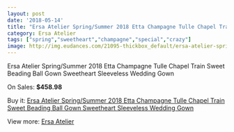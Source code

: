 ```yaml
---
layout: post
date: '2018-05-14'
title: "Ersa Atelier Spring/Summer 2018 Etta Champagne Tulle Chapel Train Sweet Beading Ball Gown Sweetheart Sleeveless Wedding Gown"
category: Ersa Atelier
tags: ["spring","sweetheart","champagne","special","crazy"]
image: http://img.eudances.com/21095-thickbox_default/ersa-atelier-spring-summer-2018-etta-champagne-tulle-chapel-train-sweet-beading-ball-gown-sweetheart-sleeveless-wedding-gown.jpg
---
```

Ersa Atelier Spring/Summer 2018 Etta Champagne Tulle Chapel Train Sweet Beading Ball Gown Sweetheart Sleeveless Wedding Gown

On Sales: **$458.98**
<a href="https://www.eudances.com/en/ersa-atelier/6451-ersa-atelier-spring-summer-2018-etta-champagne-tulle-chapel-train-sweet-beading-ball-gown-sweetheart-sleeveless-wedding-gown.html"><amp-img layout="responsive" width="600" height="600" src="//img.eudances.com/21095-thickbox_default/ersa-atelier-spring-summer-2018-etta-champagne-tulle-chapel-train-sweet-beading-ball-gown-sweetheart-sleeveless-wedding-gown.jpg" alt="Ersa Atelier Spring/Summer 2018 Etta Champagne Tulle Chapel Train Sweet Beading Ball Gown Sweetheart Sleeveless Wedding Gown 0" /></a>
<a href="https://www.eudances.com/en/ersa-atelier/6451-ersa-atelier-spring-summer-2018-etta-champagne-tulle-chapel-train-sweet-beading-ball-gown-sweetheart-sleeveless-wedding-gown.html"><amp-img layout="responsive" width="600" height="600" src="//img.eudances.com/21100-thickbox_default/ersa-atelier-spring-summer-2018-etta-champagne-tulle-chapel-train-sweet-beading-ball-gown-sweetheart-sleeveless-wedding-gown.jpg" alt="Ersa Atelier Spring/Summer 2018 Etta Champagne Tulle Chapel Train Sweet Beading Ball Gown Sweetheart Sleeveless Wedding Gown 1" /></a>
<a href="https://www.eudances.com/en/ersa-atelier/6451-ersa-atelier-spring-summer-2018-etta-champagne-tulle-chapel-train-sweet-beading-ball-gown-sweetheart-sleeveless-wedding-gown.html"><amp-img layout="responsive" width="600" height="600" src="//img.eudances.com/21099-thickbox_default/ersa-atelier-spring-summer-2018-etta-champagne-tulle-chapel-train-sweet-beading-ball-gown-sweetheart-sleeveless-wedding-gown.jpg" alt="Ersa Atelier Spring/Summer 2018 Etta Champagne Tulle Chapel Train Sweet Beading Ball Gown Sweetheart Sleeveless Wedding Gown 2" /></a>
<a href="https://www.eudances.com/en/ersa-atelier/6451-ersa-atelier-spring-summer-2018-etta-champagne-tulle-chapel-train-sweet-beading-ball-gown-sweetheart-sleeveless-wedding-gown.html"><amp-img layout="responsive" width="600" height="600" src="//img.eudances.com/21098-thickbox_default/ersa-atelier-spring-summer-2018-etta-champagne-tulle-chapel-train-sweet-beading-ball-gown-sweetheart-sleeveless-wedding-gown.jpg" alt="Ersa Atelier Spring/Summer 2018 Etta Champagne Tulle Chapel Train Sweet Beading Ball Gown Sweetheart Sleeveless Wedding Gown 3" /></a>
<a href="https://www.eudances.com/en/ersa-atelier/6451-ersa-atelier-spring-summer-2018-etta-champagne-tulle-chapel-train-sweet-beading-ball-gown-sweetheart-sleeveless-wedding-gown.html"><amp-img layout="responsive" width="600" height="600" src="//img.eudances.com/21097-thickbox_default/ersa-atelier-spring-summer-2018-etta-champagne-tulle-chapel-train-sweet-beading-ball-gown-sweetheart-sleeveless-wedding-gown.jpg" alt="Ersa Atelier Spring/Summer 2018 Etta Champagne Tulle Chapel Train Sweet Beading Ball Gown Sweetheart Sleeveless Wedding Gown 4" /></a>
<a href="https://www.eudances.com/en/ersa-atelier/6451-ersa-atelier-spring-summer-2018-etta-champagne-tulle-chapel-train-sweet-beading-ball-gown-sweetheart-sleeveless-wedding-gown.html"><amp-img layout="responsive" width="600" height="600" src="//img.eudances.com/21096-thickbox_default/ersa-atelier-spring-summer-2018-etta-champagne-tulle-chapel-train-sweet-beading-ball-gown-sweetheart-sleeveless-wedding-gown.jpg" alt="Ersa Atelier Spring/Summer 2018 Etta Champagne Tulle Chapel Train Sweet Beading Ball Gown Sweetheart Sleeveless Wedding Gown 5" /></a>

Buy it: [Ersa Atelier Spring/Summer 2018 Etta Champagne Tulle Chapel Train Sweet Beading Ball Gown Sweetheart Sleeveless Wedding Gown](https://www.eudances.com/en/ersa-atelier/6451-ersa-atelier-spring-summer-2018-etta-champagne-tulle-chapel-train-sweet-beading-ball-gown-sweetheart-sleeveless-wedding-gown.html "Ersa Atelier Spring/Summer 2018 Etta Champagne Tulle Chapel Train Sweet Beading Ball Gown Sweetheart Sleeveless Wedding Gown")

View more: [Ersa Atelier](https://www.eudances.com/en/103-ersa-atelier "Ersa Atelier")